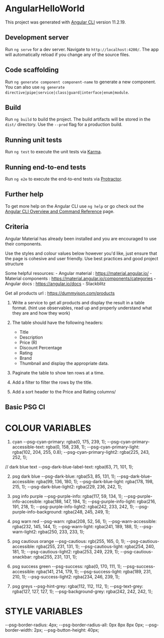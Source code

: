 # AngularHelloWorld

This project was generated with [Angular CLI](https://github.com/angular/angular-cli) version 11.2.19.

## Development server

Run `ng serve` for a dev server. Navigate to `http://localhost:4200/`. The app will automatically reload if you change any of the source files.

## Code scaffolding

Run `ng generate component component-name` to generate a new component. You can also use `ng generate directive|pipe|service|class|guard|interface|enum|module`.

## Build

Run `ng build` to build the project. The build artifacts will be stored in the `dist/` directory. Use the `--prod` flag for a production build.

## Running unit tests

Run `ng test` to execute the unit tests via [Karma](https://karma-runner.github.io).

## Running end-to-end tests

Run `ng e2e` to execute the end-to-end tests via [Protractor](http://www.protractortest.org/).

## Further help

To get more help on the Angular CLI use `ng help` or go check out the [Angular CLI Overview and Command Reference](https://angular.io/cli) page.

## Criteria 

Angular Material has already been installed and you are encouraged to use their components.

Use the styles and colour values below however you'd like, just ensure that the page is cohesive and user friendly.
Use best practices and good project structure 

Some helpful resources: 
    - Angular material : https://material.angular.io/
    - Material components : https://material.angular.io/components/categories
    - Angular docs : https://angular.io/docs
    - Stackblitz

Get all products url : https://dummyjson.com/products

1. Write a service to get all products and display the result in a table format. (hint use observables, read up and properly understand what they are and how they work)
2. The table should have the following headers:
    - Title 
    - Description
    - Price (R)
    - Discount Percentage
    - Rating
    - Brand 
    - Thumbnail
    and display the appropriate data.

3. Paginate the table to show ten rows at a time.
4. Add a filter to filter the rows by the title.
5. Add a sort header to the Price and Rating columns/


## Basic PSG CI

  # COLOUR VARIABLES 
  1. cyan
  --psg-cyan-primary: rgba(0, 175, 239, 1);
  --psg-cyan-primary-accessible-text: rgba(0, 158, 238, 1);
  --psg-cyan-primary-light: rgba(102, 204, 255, 0.8);
  --psg-cyan-primary-light2: rgba(225, 243, 252, 1);

  // dark blue text
  --psg-dark-blue-label-text: rgba(63, 71, 101, 1);

  2. psg dark blue
  --psg-dark-blue: rgba(53, 85, 131, 1);
  --psg-dark-blue-accessible: rgba(99, 136, 180, 1);
  --psg-dark-blue-light: rgba(178, 198, 215, 1);
  --psg-dark-blue-light2: rgba(229, 236, 242, 1);

  3. psg info purple
  --psg-purple-info: rgba(117, 59, 134, 1);
  --psg-purple-info-accesible: rgba(188, 147, 194, 1);
  --psg-purple-info-light: rgba(216, 191, 218, 1);
  --psg-purple-info-light2: rgba(242, 233, 242, 1);
  --psg-purple-info-background: rgba(248, 245, 249, 1);

  4. psg warn red
  --psg-warn: rgba(208, 52, 56, 1);
  --psg-warn-accessible: rgba(232, 145, 144, 1);
  --psg-warn-light: rgba(241, 189, 188, 1);
  --psg-warn-light2: rgba(250, 233, 233, 1);

  5. psg cautious orange
  --psg-cautious: rgb(255, 165, 0, 1);
  --psg-cautious-accessible: rgba(255, 231, 131, 1);
  --psg-cautious-light: rgba(254, 240, 181, 1);
  --psg-cautious-light2: rgba(253, 249, 229, 1);
  --psg-cautious-snackbar: rgba(255, 231, 131, 1);

  6. psg success green
  --psg-success: rgba(0, 170, 111, 1);
  --psg-success-accessible: rgba(141, 214, 179, 1);
  --psg-success-light: rgba(189, 231, 210, 1);
  --psg-success-light2: rgba(234, 246, 239, 1);

  7. psg greys
  --psg-hint-grey: rgba(112, 112, 112, 1);
  --psg-text-grey: rgba(127, 127, 127, 1);
  --psg-background-grey: rgba(242, 242, 242, 1);

  # STYLE VARIABLES
  --psg-border-radius: 4px;
  --psg-border-radius-all: 0px 8px 8px 0px;
  --psg-border-width: 2px;
  --psg-button-height: 40px;
